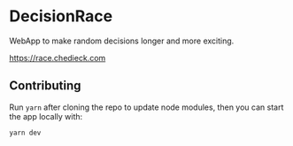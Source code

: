 # DecisionRace

WebApp to make random decisions longer and more exciting.

https://race.chedieck.com

## Contributing

Run `yarn` after cloning the repo to update node modules, then you can start the app locally with:
```
yarn dev
```

